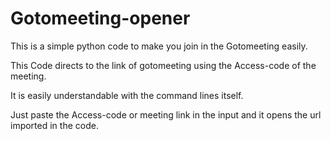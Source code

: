 # Gotomeeting-opener
This is a simple python code to make you join in the Gotomeeting easily.

This Code directs to the link of gotomeeting using the Access-code of the meeting.

It is easily understandable with the command lines itself.

Just paste the Access-code or meeting link in the input and it opens the url imported in the code.

